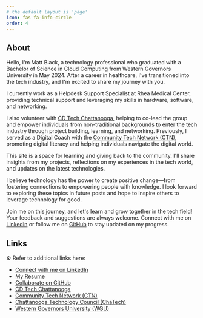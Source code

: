 ```yaml
---
# the default layout is 'page'
icon: fas fa-info-circle
order: 4
---
```

<!-- 
> Add Markdown syntax content to file `_tabs/about.md`{: .filepath } and it will show up on this page.
{: .prompt-tip } -->

## About

Hello, I'm Matt Black, a technology professional who graduated with a Bachelor of Science in Cloud Computing from Western Governors University in May 2024. After a career in healthcare, I've transitioned into the tech industry, and I'm excited to share my journey with you.

I currently work as a Helpdesk Support Specialist at Rhea Medical Center, providing technical support and leveraging my skills in hardware, software, and networking.

I also volunteer with [CD Tech Chattanooga](https://www.linkedin.com/company/cd-tech-chattanooga/), helping to co-lead the group and empower individuals from non-traditional backgrounds to enter the tech industry through project building, learning, and networking. Previously, I served as a Digital Coach with the [Community Tech Network (CTN)](https://communitytechnetwork.org/), promoting digital literacy and helping individuals navigate the digital world.

This site is a space for learning and giving back to the community. I'll share insights from my projects, reflections on my experiences in the tech world, and updates on the latest technologies.

I believe technology has the power to create positive change—from fostering connections to empowering people with knowledge. I look forward to exploring these topics in future posts and hope to inspire others to leverage technology for good.

Join me on this journey, and let's learn and grow together in the tech field! Your feedback and suggestions are always welcome. Connect with me on [LinkedIn](https://www.linkedin.com/in/matthewblack/) or follow me on [GitHub](https://github.com/mblackonline) to stay updated on my progress.


## Links

⚙️ Refer to additional links here:
- [Connect with me on LinkedIn](https://www.linkedin.com/in/matthewblack/)
- [My Resume](https://drive.google.com/file/d/14V3R6QMxwq7bQzE4mC7xrCRjsQI8HOYg/view?usp=sharing)
- [Collaborate on GitHub](https://github.com/mblackonline)
- [CD Tech Chattanooga](https://www.linkedin.com/company/cd-tech-chattanooga/)
- [Community Tech Network (CTN)](https://communitytechnetwork.org/)
- [Chattanooga Technology Council (ChaTech)](https://www.chatech.org/)
- [Western Governors University (WGU)](https://www.wgu.edu/online-it-degrees/cloud-computing-bachelors-program.html)